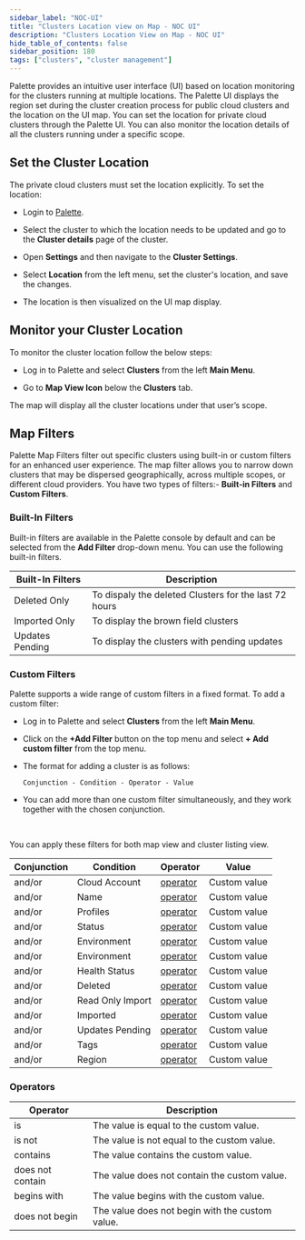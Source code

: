 ```yaml
---
sidebar_label: "NOC-UI"
title: "Clusters Location view on Map - NOC UI"
description: "Clusters Location View on Map - NOC UI"
hide_table_of_contents: false
sidebar_position: 180
tags: ["clusters", "cluster management"]
---
```


Palette provides an intuitive user interface (UI) based on location monitoring for the clusters running at multiple
locations. The Palette UI displays the region set during the cluster creation process for public cloud clusters and the
location on the UI map. You can set the location for private cloud clusters through the Palette UI. You can also monitor
the location details of all the clusters running under a specific scope.

## Set the Cluster Location

The private cloud clusters must set the location explicitly. To set the location:

- Login to [Palette](https://console.spectrocloud.com).

- Select the cluster to which the location needs to be updated and go to the **Cluster details** page of the cluster.

- Open **Settings** and then navigate to the **Cluster Settings**.

- Select **Location** from the left menu, set the cluster's location, and save the changes.

- The location is then visualized on the UI map display.

## Monitor your Cluster Location

To monitor the cluster location follow the below steps:

- Log in to Palette and select **Clusters** from the left **Main Menu**.

- Go to **Map View Icon** below the **Clusters** tab.

The map will display all the cluster locations under that user’s scope.

## Map Filters

Palette Map Filters filter out specific clusters using built-in or custom filters for an enhanced user experience. The
map filter allows you to narrow down clusters that may be dispersed geographically, across multiple scopes, or different
cloud providers. You have two types of filters:- **Built-in Filters** and **Custom Filters**.

### Built-In Filters

Built-in filters are available in the Palette console by default and can be selected from the **Add Filter** drop-down
menu. You can use the following built-in filters.

| **Built-In Filters** | Description                                           |
| -------------------- | ----------------------------------------------------- |
| Deleted Only         | To dispaly the deleted Clusters for the last 72 hours |
| Imported Only        | To display the brown field clusters                   |
| Updates Pending      | To display the clusters with pending updates          |

### Custom Filters

Palette supports a wide range of custom filters in a fixed format. To add a custom filter: <br />

- Log in to Palette and select **Clusters** from the left **Main Menu**.

- Click on the **+Add Filter** button on the top menu and select **+ Add custom filter** from the top menu.

- The format for adding a cluster is as follows:

  `Conjunction - Condition - Operator - Value`

- You can add more than one custom filter simultaneously, and they work together with the chosen conjunction.

<br />

You can apply these filters for both map view and cluster listing view.

| Conjunction | Condition        | Operator               | Value        |
| ----------- | ---------------- | ---------------------- | ------------ |
| and/or      | Cloud Account    | [operator](#operators) | Custom value |
| and/or      | Name             | [operator](#operators) | Custom value |
| and/or      | Profiles         | [operator](#operators) | Custom value |
| and/or      | Status           | [operator](#operators) | Custom value |
| and/or      | Environment      | [operator](#operators) | Custom value |
| and/or      | Environment      | [operator](#operators) | Custom value |
| and/or      | Health Status    | [operator](#operators) | Custom value |
| and/or      | Deleted          | [operator](#operators) | Custom value |
| and/or      | Read Only Import | [operator](#operators) | Custom value |
| and/or      | Imported         | [operator](#operators) | Custom value |
| and/or      | Updates Pending  | [operator](#operators) | Custom value |
| and/or      | Tags             | [operator](#operators) | Custom value |
| and/or      | Region           | [operator](#operators) | Custom value |

### Operators

| **Operator**     | **Description**                                 |
| ---------------- | ----------------------------------------------- |
| is               | The value is equal to the custom value.         |
| is not           | The value is not equal to the custom value.     |
| contains         | The value contains the custom value.            |
| does not contain | The value does not contain the custom value.    |
| begins with      | The value begins with the custom value.         |
| does not begin   | The value does not begin with the custom value. |
